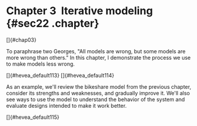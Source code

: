 ﻿Chapter 3  Iterative modeling {#sec22 .chapter}
=============================

[]{#chap03}

To paraphrase two Georges, "All models are wrong, but some models are
more wrong than others.\" In this chapter, I demonstrate the process we
use to make models less wrong.

[]{#hevea_default113} []{#hevea_default114}

As an example, we'll review the bikeshare model from the previous
chapter, consider its strengths and weaknesses, and gradually improve
it. We'll also see ways to use the model to understand the behavior of
the system and evaluate designs intended to make it work better.

[]{#hevea_default115}

